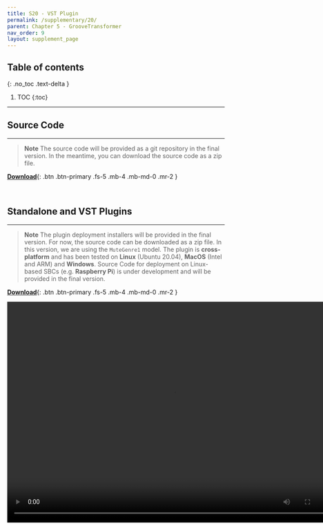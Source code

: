 ```yaml
---
title: S20 - VST Plugin
permalink: /supplementary/20/
parent: Chapter 5 - GrooveTransformer
nav_order: 9
layout: supplement_page
---
```


## Table of contents
{: .no_toc .text-delta }

1. TOC
{:toc}
---

## **Source Code**
---

> **Note**
> The source code will be provided as a git repository in the final version. 
> In the meantime, you can download the source code as a zip file.

[**Download**](/assets/ch56/source_code_temp.zip){: .btn .btn-primary .fs-5 .mb-4 .mb-md-0 .mr-2 }

<br> 

## Standalone and VST Plugins
---

> **Note**
> The plugin deployment installers will be provided in the final version.
> For now, the source code can be downloaded as a zip file. In this version, we are using the `MuteGenre1` model.
> The plugin is **cross-platform** and has been tested on **Linux** (Ubuntu 20.04), **MacOS** (Intel and ARM) and **Windows**.
> Source Code for deployment on Linux-based SBCs (e.g. **Raspberry Pi**) is under development and will be provided in the final version.

[**Download**](/assets/ch56/source_code_temp.zip){: .btn .btn-primary .fs-5 .mb-4 .mb-md-0 .mr-2 }


<video autoplay="autoplay" loop="loop" width="768" height="512">
  <source src="/assets/ch56/video/plugin.webm" type="video/webm">
</video>